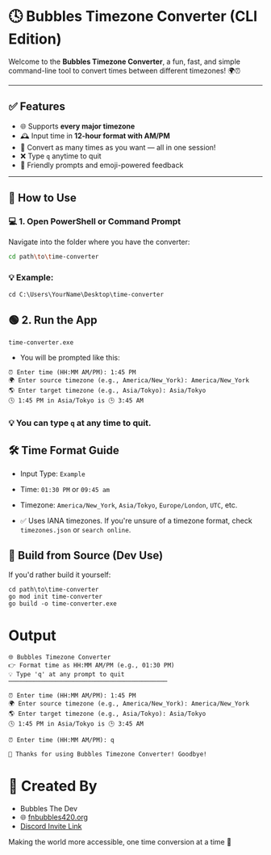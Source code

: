 # 🕓 Bubbles Timezone Converter (CLI Edition)

Welcome to the **Bubbles Timezone Converter**, a fun, fast, and simple command-line tool to convert times between different timezones! 🌍⏰

---

## ✅ Features

- 🌐 Supports **every major timezone**
- 🕰️ Input time in **12-hour format with AM/PM**
- 🔁 Convert as many times as you want — all in one session!
- ❌ Type `q` anytime to quit
- 💬 Friendly prompts and emoji-powered feedback

---

## 🚀 How to Use

### 💻 1. Open PowerShell or Command Prompt
Navigate into the folder where you have the converter:

```bash
cd path\to\time-converter
```

### 💡 Example:

```
cd C:\Users\YourName\Desktop\time-converter
```

## 🟢 2. Run the App

```
time-converter.exe
```

- You will be prompted like this:

```
⏰ Enter time (HH:MM AM/PM): 1:45 PM
🌍 Enter source timezone (e.g., America/New_York): America/New_York
🌎 Enter target timezone (e.g., Asia/Tokyo): Asia/Tokyo
🕓 1:45 PM in Asia/Tokyo is 🕒 3:45 AM
```

### 💡 You can type `q` at any time to quit.


## 🛠 Time Format Guide

- Input Type: `Example`
- Time: `01:30 PM` or `09:45 am`
- Timezone: `America/New_York`, `Asia/Tokyo`, `Europe/London`, `UTC`, etc.

- ✅ Uses IANA timezones. If you're unsure of a timezone format, check `timezones.json` or `search online`.

## 🧪 Build from Source (Dev Use)
If you'd rather build it yourself:

```
cd path\to\time-converter
go mod init time-converter
go build -o time-converter.exe
```

# Output

```
🌐 Bubbles Timezone Converter
👉 Format time as HH:MM AM/PM (e.g., 01:30 PM)
💡 Type 'q' at any prompt to quit
────────────────────────────────────────────

⏰ Enter time (HH:MM AM/PM): 1:45 PM
🌍 Enter source timezone (e.g., America/New_York): America/New_York
🌎 Enter target timezone (e.g., Asia/Tokyo): Asia/Tokyo
🕓 1:45 PM in Asia/Tokyo is 🕒 3:45 AM

⏰ Enter time (HH:MM AM/PM): q

👋 Thanks for using Bubbles Timezone Converter! Goodbye!
```

# 💖 Created By
- Bubbles The Dev
- 🌐 [fnbubbles420.org](https://fnbubbles420.org/)
- [Discord Invite Link](https://discord.fnbubbles420.org/invite)

Making the world more accessible, one time conversion at a time 💫










